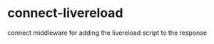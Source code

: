 connect-livereload
==================

connect middleware for adding the livereload script to the response